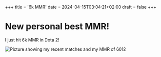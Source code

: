 +++
title = '6k MMR'
date = 2024-04-15T03:04:21+02:00
draft = false
+++
# New personal best MMR!

I just hit 6k MMR in Dota 2!

![Picture showing my recent matches and my MMR of 6012](/6kMMR.png)
